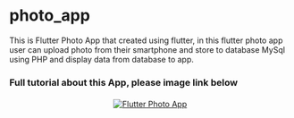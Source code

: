 # photo_app

This is Flutter Photo App that created using flutter, in this flutter photo app user can upload photo from their smartphone and store to database MySql using PHP and display data from database to app.

### Full tutorial about this App, please image link below
<p align="center">
 <a href="https://www.youtube.com/watch?v=j-YCPrJep7M&list=PL0R1bxybMk7aoUPgwC_Cuq1wBvSMayrkF" target="_blank"> <img src="https://user-images.githubusercontent.com/33416633/122310139-dd6e2200-cf39-11eb-8a76-75d6b187c865.png" alt="Flutter Photo App" style="vertical-align:top; margin:4px"> </a>
</p>

